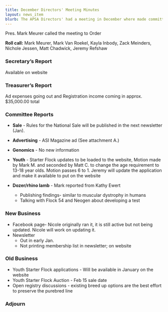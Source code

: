 ```yaml
---
title: December Directors' Meeting Minutes
layout: news_item
blurb: The APSA Directors' had a meeting in December where made committee assignments
---
```


Pres. Mark Meurer called the meeting to Order

**Roll call:** Mark Meurer, Mark Van Roekel, Kayla Inbody, Zack Meinders, Nichole Jessen, Matt Chadwick, Jeremy Refshaw

### Secretary’s Report

Available on website

### Treasurer’s Report

Ad expenses going out and Registration income coming in approx. $35,000.00 total

### Committee Reports

* **Sale** - Rules for the National Sale will be published in the next newsletter (Jan). 

* **Advertising** - ASI Magazine ad (See attachment A.)

* **Genomics** - No new information
  
* **Youth** - Starter Flock updates to be loaded to the website, Motion made by Mark M. and seconded by Matt C. to change the age requirement to 13-18 year olds. Motion passes 6 to 1.  Jeremy will update the application and make it available to put on the website

* **Dozer/rhino lamb** - Mark reported from Kathy Ewert
  * Publishing findings- similar to muscular dystrophy in humans
  * Talking with Flock 54 and Neogen about developing a test


### New Business

* Facebook page- Nicole originally ran it, it is still active but not being updated. Nicole will work on updating it.
* Newsletter
  * Out in early Jan.
  * Not printing membership list in newsletter; on website

### Old Business

* Youth Starter Flock applications - Will be available in January on the website
* Youth Starter Flock Auction - Feb 15 sale date
* Open registry discussions - existing breed up options are the best effort to preserve the purebred line

### Adjourn
